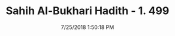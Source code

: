 ---
title        : "Sahih Al-Bukhari Hadith - 1. 499"
date         : 7/25/2018 1:50:18 PM
draft        : false
type         : "hadith"
layout       : "hadith"
BookCode     : "SHB"
VolumeNumber : "1"
HadithNumber : "499"
categories  :  ["Musalla-A woman removing troublesome things from praying person"]
tags  :  ["Amr bin Maimuin"]
---